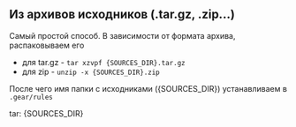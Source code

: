 ## Из архивов исходников (.tar.gz, .zip...)

Самый простой способ. В зависимости от формата архива, распаковываем его
- для tar.gz - `tar xzvpf {SOURCES_DIR}.tar.gz`
- для zip - `unzip -x {SOURCES_DIR}.zip`

После чего имя папки с исходниками ({SOURCES_DIR}) устанавливаем в `.gear/rules`
<div id="termynal" data-termynal data-ty-title="nano .gear/rules" data-ty-typeDelay="40" data-ty-lineDelay="700">
    <span data-ty>
        <p>tar: {SOURCES_DIR}</p>
    </span>
</div>
